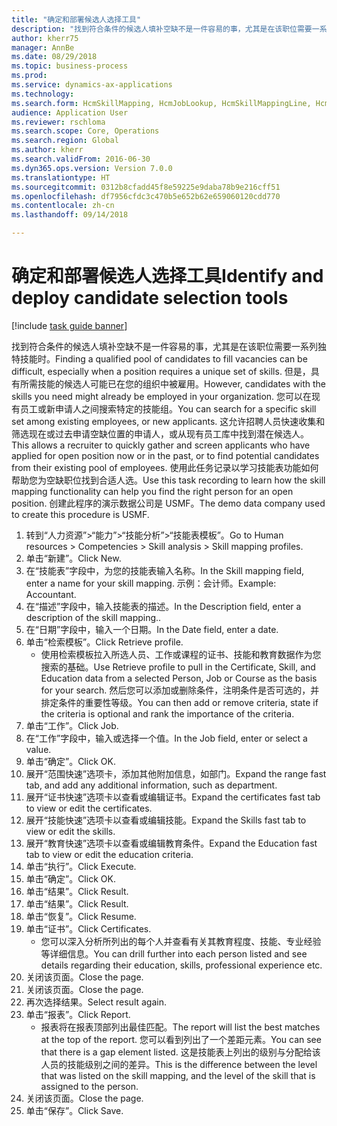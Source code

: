 ```yaml
--- 
title: "确定和部署候选人选择工具"
description: "找到符合条件的候选人填补空缺不是一件容易的事，尤其是在该职位需要一系列独特技能时。"
author: kherr75
manager: AnnBe
ms.date: 08/29/2018
ms.topic: business-process
ms.prod: 
ms.service: dynamics-ax-applications
ms.technology: 
ms.search.form: HcmSkillMapping, HcmJobLookup, HcmSkillMappingLine, HcmPersonCertificate, CCHTMLPrintPreview
audience: Application User
ms.reviewer: rschloma
ms.search.scope: Core, Operations
ms.search.region: Global
ms.author: kherr
ms.search.validFrom: 2016-06-30
ms.dyn365.ops.version: Version 7.0.0
ms.translationtype: HT
ms.sourcegitcommit: 0312b8cfadd45f8e59225e9daba78b9e216cff51
ms.openlocfilehash: df7956cfdc3c470b5e652b62e659060120cdd770
ms.contentlocale: zh-cn
ms.lasthandoff: 09/14/2018

---
```

# <a name="identify-and-deploy-candidate-selection-tools"></a><span data-ttu-id="c8284-103">确定和部署候选人选择工具</span><span class="sxs-lookup"><span data-stu-id="c8284-103">Identify and deploy candidate selection tools</span></span>

[!include [task guide banner](../../includes/task-guide-banner.md)]

<span data-ttu-id="c8284-104">找到符合条件的候选人填补空缺不是一件容易的事，尤其是在该职位需要一系列独特技能时。</span><span class="sxs-lookup"><span data-stu-id="c8284-104">Finding a qualified pool of candidates to fill vacancies can be difficult, especially when a position requires a unique set of skills.</span></span>  <span data-ttu-id="c8284-105">但是，具有所需技能的候选人可能已在您的组织中被雇用。</span><span class="sxs-lookup"><span data-stu-id="c8284-105">However, candidates with the skills you need might already be employed in your organization.</span></span> <span data-ttu-id="c8284-106">您可以在现有员工或新申请人之间搜索特定的技能组。</span><span class="sxs-lookup"><span data-stu-id="c8284-106">You can search for a specific skill set among existing employees, or new applicants.</span></span> <span data-ttu-id="c8284-107">这允许招聘人员快速收集和筛选现在或过去申请空缺位置的申请人，或从现有员工库中找到潜在候选人。</span><span class="sxs-lookup"><span data-stu-id="c8284-107">This allows a recruiter to quickly gather and screen applicants who have applied for open position now or in the past, or to find potential candidates from their existing pool of employees.</span></span> <span data-ttu-id="c8284-108">使用此任务记录以学习技能表功能如何帮助您为空缺职位找到合适人选。</span><span class="sxs-lookup"><span data-stu-id="c8284-108">Use this task recording to learn how the skill mapping functionality can help you find the right person for an open position.</span></span> <span data-ttu-id="c8284-109">创建此程序的演示数据公司是 USMF。</span><span class="sxs-lookup"><span data-stu-id="c8284-109">The demo data company used to create this procedure is USMF.</span></span>

1. <span data-ttu-id="c8284-110">转到“人力资源”>“能力”>“技能分析”>“技能表模板”。</span><span class="sxs-lookup"><span data-stu-id="c8284-110">Go to Human resources > Competencies > Skill analysis > Skill mapping profiles.</span></span>
2. <span data-ttu-id="c8284-111">单击“新建”。</span><span class="sxs-lookup"><span data-stu-id="c8284-111">Click New.</span></span>
3. <span data-ttu-id="c8284-112">在“技能表”字段中，为您的技能表输入名称。</span><span class="sxs-lookup"><span data-stu-id="c8284-112">In the Skill mapping field, enter a name for your skill mapping.</span></span>  <span data-ttu-id="c8284-113">示例：会计师。</span><span class="sxs-lookup"><span data-stu-id="c8284-113">Example: Accountant.</span></span>
4. <span data-ttu-id="c8284-114">在“描述”字段中，输入技能表的描述。</span><span class="sxs-lookup"><span data-stu-id="c8284-114">In the Description field, enter a description of the skill mapping..</span></span>
5. <span data-ttu-id="c8284-115">在“日期”字段中，输入一个日期。</span><span class="sxs-lookup"><span data-stu-id="c8284-115">In the Date field, enter a date.</span></span>
6. <span data-ttu-id="c8284-116">单击“检索模板”。</span><span class="sxs-lookup"><span data-stu-id="c8284-116">Click Retrieve profile.</span></span>
    * <span data-ttu-id="c8284-117">使用检索模板拉入所选人员、工作或课程的证书、技能和教育数据作为您搜索的基础。</span><span class="sxs-lookup"><span data-stu-id="c8284-117">Use Retrieve profile to pull in the Certificate, Skill, and Education data from a selected Person, Job or Course as the basis for your search.</span></span>   <span data-ttu-id="c8284-118">然后您可以添加或删除条件，注明条件是否可选的，并排定条件的重要性等级。</span><span class="sxs-lookup"><span data-stu-id="c8284-118">You can then add or remove criteria, state if the criteria is optional and rank the importance of the criteria.</span></span>  
7. <span data-ttu-id="c8284-119">单击“工作”。</span><span class="sxs-lookup"><span data-stu-id="c8284-119">Click Job.</span></span>
8. <span data-ttu-id="c8284-120">在“工作”字段中，输入或选择一个值。</span><span class="sxs-lookup"><span data-stu-id="c8284-120">In the Job field, enter or select a value.</span></span>
9. <span data-ttu-id="c8284-121">单击“确定”。</span><span class="sxs-lookup"><span data-stu-id="c8284-121">Click OK.</span></span>
10. <span data-ttu-id="c8284-122">展开“范围快速”选项卡，添加其他附加信息，如部门。</span><span class="sxs-lookup"><span data-stu-id="c8284-122">Expand the range fast tab, and add any additional information, such as department.</span></span>
11. <span data-ttu-id="c8284-123">展开“证书快速”选项卡以查看或编辑证书。</span><span class="sxs-lookup"><span data-stu-id="c8284-123">Expand the certificates fast tab to view or edit the certificates.</span></span>
12. <span data-ttu-id="c8284-124">展开“技能快速”选项卡以查看或编辑技能。</span><span class="sxs-lookup"><span data-stu-id="c8284-124">Expand the Skills fast tab to view or edit the skills.</span></span>
13. <span data-ttu-id="c8284-125">展开“教育快速”选项卡以查看或编辑教育条件。</span><span class="sxs-lookup"><span data-stu-id="c8284-125">Expand the Education fast tab to view or edit the education criteria.</span></span>
14. <span data-ttu-id="c8284-126">单击“执行”。</span><span class="sxs-lookup"><span data-stu-id="c8284-126">Click Execute.</span></span>
15. <span data-ttu-id="c8284-127">单击“确定”。</span><span class="sxs-lookup"><span data-stu-id="c8284-127">Click OK.</span></span>
16. <span data-ttu-id="c8284-128">单击“结果”。</span><span class="sxs-lookup"><span data-stu-id="c8284-128">Click Result.</span></span>
17. <span data-ttu-id="c8284-129">单击“结果”。</span><span class="sxs-lookup"><span data-stu-id="c8284-129">Click Result.</span></span>
18. <span data-ttu-id="c8284-130">单击“恢复”。</span><span class="sxs-lookup"><span data-stu-id="c8284-130">Click Resume.</span></span>
19. <span data-ttu-id="c8284-131">单击“证书”。</span><span class="sxs-lookup"><span data-stu-id="c8284-131">Click Certificates.</span></span>
    * <span data-ttu-id="c8284-132">您可以深入分析所列出的每个人并查看有关其教育程度、技能、专业经验等详细信息。</span><span class="sxs-lookup"><span data-stu-id="c8284-132">You can drill further into each person listed and see details regarding their education, skills, professional experience etc.</span></span>  
20. <span data-ttu-id="c8284-133">关闭该页面。</span><span class="sxs-lookup"><span data-stu-id="c8284-133">Close the page.</span></span>
21. <span data-ttu-id="c8284-134">关闭该页面。</span><span class="sxs-lookup"><span data-stu-id="c8284-134">Close the page.</span></span>
22. <span data-ttu-id="c8284-135">再次选择结果。</span><span class="sxs-lookup"><span data-stu-id="c8284-135">Select result again.</span></span>
23. <span data-ttu-id="c8284-136">单击“报表”。</span><span class="sxs-lookup"><span data-stu-id="c8284-136">Click Report.</span></span>
    * <span data-ttu-id="c8284-137">报表将在报表顶部列出最佳匹配。</span><span class="sxs-lookup"><span data-stu-id="c8284-137">The report will list the best matches at the top of the report.</span></span>  <span data-ttu-id="c8284-138">您可以看到列出了一个差距元素。</span><span class="sxs-lookup"><span data-stu-id="c8284-138">You can see that there is a gap element listed.</span></span>  <span data-ttu-id="c8284-139">这是技能表上列出的级别与分配给该人员的技能级别之间的差异。</span><span class="sxs-lookup"><span data-stu-id="c8284-139">This is the difference between the level that was listed on the skill mapping, and the level of the skill that is assigned to the person.</span></span>  
24. <span data-ttu-id="c8284-140">关闭该页面。</span><span class="sxs-lookup"><span data-stu-id="c8284-140">Close the page.</span></span>
25. <span data-ttu-id="c8284-141">单击“保存”。</span><span class="sxs-lookup"><span data-stu-id="c8284-141">Click Save.</span></span>


